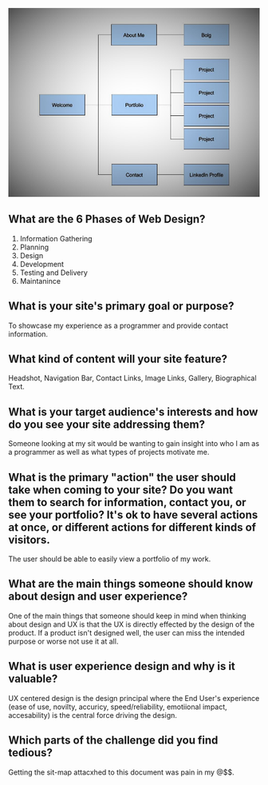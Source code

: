 ![site map](https://raw.githubusercontent.com/adampinsky/phase-0/master/week-2/imgs/site-map.jpg)


What are the 6 Phases of Web Design?
---
1. Information Gathering
2. Planning
3. Design
4. Development
5. Testing and Delivery
6. Maintanince

What is your site's primary goal or purpose? 
---
To showcase my experience as a programmer and provide contact information.

What kind of content will your site feature?
---
Headshot, Navigation Bar, Contact Links, Image Links, Gallery, Biographical Text.

What is your target audience's interests and how do you see your site addressing them?
---
Someone looking at my sit would be wanting to gain insight into who I am as a programmer as well as what types of projects motivate me.

What is the primary "action" the user should take when coming to your site? Do you want them to search for information, contact you, or see your portfolio? It's ok to have several actions at once, or different actions for different kinds of visitors.
---
The user should be able to easily view a portfolio of my work.

What are the main things someone should know about design and user experience?
---
One of the main things that someone should keep in mind when thinking about design and UX is that the UX is directly effected by the design of the product. If a product isn't designed well, the user can miss the intended purpose or worse not use it at all.

What is user experience design and why is it valuable? 
---
UX centered design is the design principal where the End User's experience (ease of use, novilty, accuricy, speed/reliability, emotiional impact, accesability) is the central force driving the design.

Which parts of the challenge did you find tedious?
---
Getting the sit-map attacxhed to this document was pain in my @$$.
